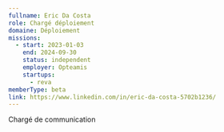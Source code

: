 ```yaml
---
fullname: Eric Da Costa
role: Chargé déploiement
domaine: Déploiement
missions:
  - start: 2023-01-03
    end: 2024-09-30
    status: independent
    employer: Opteamis
    startups:
      - reva
memberType: beta
link: https://www.linkedin.com/in/eric-da-costa-5702b1236/
---
```

Chargé de communication